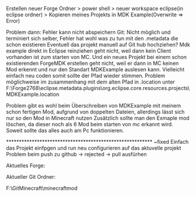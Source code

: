 Erstellen neuer Forge Ordner > power shell > neuer workspace eclipse(in eclipse ordner) > Kopieren meines Projekts in MDK Example(Overwrite => Error)

Problem dann: Fehler kann nicht abspeichern
Git: Nicht möglich und terminiert sich selber, Fehler hat wohl was zu tun mit den .metadata die schon existieren
Eventuell das projekt manuell auf Git hub hochziehen?
Mdk example direkt in Eclipse reinziehen geht nicht, weil dann kein Client vorhanden ist zum starten von MC.
Und ein neues Projekt bei einem schon existierenden ForgeMDK erstellen geht nicht, weil er dann in MC keinen Mod erkennt und nur
den Standart MDKExample auslesen kann.
Vielleicht einfach neu coden somit sollte der Pfad wieder stimmen.
Problem möglichweise im zusammenhang mit dem alten Pfad in .location unter 
F:\Forge2768\eclipse\.metadata\.plugins\org.eclipse.core.resources\.projects\MDKExample\.location

Problem gibt es wohl beim Überschreiben von MDKExample mit meinem schon fertigen Mod, aufgrund von doppelten Dateien, allerdings
lässt sich nur so den Mod in Minecraft nutzen
Zusätzlich sollte man den Exmaple mod löschen, da dieser noch als 6 Mod beim starten von mc erkannt wird.
Soweit sollte das alles auch am Pc funktionieren.

********************************************************* ~fixed
Einfach das Projekt einfpgen und run neu configurieren auf das aktuvelle projekt
Problem beim push zu github -> rejected -> pull ausfürhen

Aktuelles Forge:



Aktueller Git Ordner:

F:\GitMinecraft\minecraftmod
